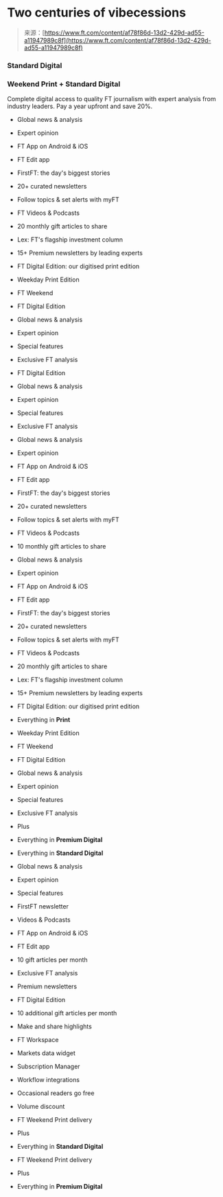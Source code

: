 <!--yml
category: 未分类
date: 2024-05-27 14:41:39
-->

# Two centuries of vibecessions

> 来源：[https://www.ft.com/content/af78f86d-13d2-429d-ad55-a11947989c8f](https://www.ft.com/content/af78f86d-13d2-429d-ad55-a11947989c8f)

### Standard Digital

### Weekend Print + Standard Digital

Complete digital access to quality FT journalism with expert analysis from industry leaders. Pay a year upfront and save 20%.

*   Global news & analysis
*   Expert opinion
*   FT App on Android & iOS
*   FT Edit app
*   FirstFT: the day's biggest stories
*   20+ curated newsletters
*   Follow topics & set alerts with myFT
*   FT Videos & Podcasts
*   20 monthly gift articles to share
*   Lex: FT's flagship investment column
*   15+ Premium newsletters by leading experts
*   FT Digital Edition: our digitised print edition

*   Weekday Print Edition
*   FT Weekend
*   FT Digital Edition
*   Global news & analysis
*   Expert opinion
*   Special features
*   Exclusive FT analysis

*   FT Digital Edition
*   Global news & analysis
*   Expert opinion
*   Special features
*   Exclusive FT analysis

*   Global news & analysis
*   Expert opinion
*   FT App on Android & iOS
*   FT Edit app
*   FirstFT: the day's biggest stories
*   20+ curated newsletters
*   Follow topics & set alerts with myFT
*   FT Videos & Podcasts
*   10 monthly gift articles to share

*   Global news & analysis
*   Expert opinion
*   FT App on Android & iOS
*   FT Edit app
*   FirstFT: the day's biggest stories
*   20+ curated newsletters
*   Follow topics & set alerts with myFT
*   FT Videos & Podcasts
*   20 monthly gift articles to share
*   Lex: FT's flagship investment column
*   15+ Premium newsletters by leading experts
*   FT Digital Edition: our digitised print edition

*   Everything in **Print**
*   Weekday Print Edition
*   FT Weekend
*   FT Digital Edition
*   Global news & analysis
*   Expert opinion
*   Special features
*   Exclusive FT analysis
*   Plus
*   Everything in **Premium Digital**

*   Everything in **Standard Digital**
*   Global news & analysis
*   Expert opinion
*   Special features
*   FirstFT newsletter
*   Videos & Podcasts
*   FT App on Android & iOS
*   FT Edit app
*   10 gift articles per month
*   Exclusive FT analysis
*   Premium newsletters
*   FT Digital Edition
*   10 additional gift articles per month

*   Make and share highlights
*   FT Workspace
*   Markets data widget
*   Subscription Manager
*   Workflow integrations
*   Occasional readers go free
*   Volume discount

*   FT Weekend Print delivery
*   Plus
*   Everything in **Standard Digital**

*   FT Weekend Print delivery
*   Plus
*   Everything in **Premium Digital**